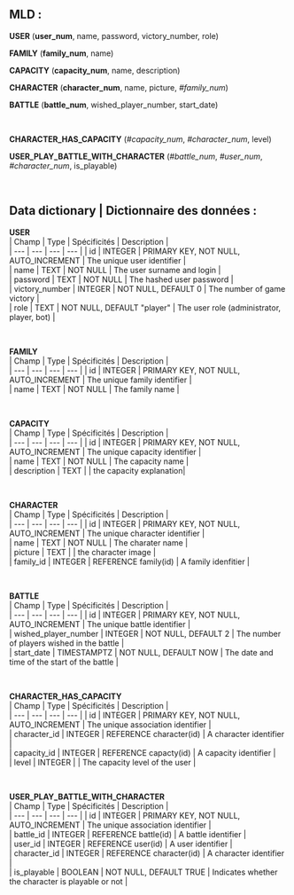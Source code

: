 ## __MLD :__

**USER** (__user_num__, name, password, victory_number, role)

**FAMILY** (__family_num__, name)

**CAPACITY** (__capacity_num__, name, description)

**CHARACTER** (__character_num__, name, picture, _#family_num_)

**BATTLE** (__battle_num__, wished_player_number, start_date)

&nbsp;

**CHARACTER_HAS_CAPACITY** (_#capacity_num_, _#character_num_, level)

**USER_PLAY_BATTLE_WITH_CHARACTER** (_#battle_num_, _#user_num_, _#character_num_, is_playable)

&nbsp;

## __Data dictionary  |  Dictionnaire des données :__

__USER__  
| Champ	| Type | Spécificités | Description |  
| --- | --- | --- | --- |
| id | INTEGER | PRIMARY KEY, NOT NULL, AUTO_INCREMENT | The unique user identifier |  
| name | TEXT | NOT NULL | The user surname and login |  
| password | TEXT | NOT NULL | The hashed user password |  
| victory_number | INTEGER | NOT NULL, DEFAULT 0 | The number of game victory |  
| role | TEXT | NOT NULL, DEFAULT "player" | The user role (administrator, player, bot) |

&nbsp;

__FAMILY__  
| Champ	| Type | Spécificités | Description |  
| --- | --- | --- | --- |
| id | INTEGER | PRIMARY KEY, NOT NULL, AUTO_INCREMENT | The unique family identifier |  
| name | TEXT | NOT NULL | The family name |

&nbsp;

__CAPACITY__  
| Champ	| Type | Spécificités | Description |  
| --- | --- | --- | --- |
| id | INTEGER | PRIMARY KEY, NOT NULL, AUTO_INCREMENT | The unique capacity identifier |  
| name | TEXT | NOT NULL | The capacity name |  
| description | TEXT  |  |  the capacity explanation|

&nbsp;

__CHARACTER__  
| Champ	| Type | Spécificités | Description |  
| --- | --- | --- | --- |
| id | INTEGER | PRIMARY KEY, NOT NULL, AUTO_INCREMENT | The unique character identifier |  
| name | TEXT | NOT NULL | The charater name |  
| picture | TEXT |  | the character image |  
| family_id | INTEGER | REFERENCE family(id) | A family idenfitier |

&nbsp;

__BATTLE__  
| Champ	| Type | Spécificités | Description |  
| --- | --- | --- | --- |
| id | INTEGER | PRIMARY KEY, NOT NULL, AUTO_INCREMENT | The unique battle identifier |  
| wished_player_number | INTEGER | NOT NULL, DEFAULT 2 | The number of players wished in the battle |  
| start_date | TIMESTAMPTZ | NOT NULL, DEFAULT NOW | The date and time of the start of the battle |

&nbsp;

__CHARACTER_HAS_CAPACITY__  
| Champ	| Type | Spécificités | Description |  
| --- | --- | --- | --- |
| id | INTEGER | PRIMARY KEY, NOT NULL, AUTO_INCREMENT | The unique association identifier |  
| character_id | INTEGER | REFERENCE character(id) | A character identifier |  
| capacity_id | INTEGER | REFERENCE capacty(id) | A capacity identifier |  
| level | INTEGER |  | The capacity level of the user |

&nbsp;

__USER_PLAY_BATTLE_WITH_CHARACTER__  
| Champ	| Type | Spécificités | Description |  
| --- | --- | --- | --- |
| id | INTEGER | PRIMARY KEY, NOT NULL, AUTO_INCREMENT | The unique association identifier |  
| battle_id | INTEGER | REFERENCE battle(id) | A battle identifier |  
| user_id | INTEGER | REFERENCE user(id) | A user identifier |  
| character_id | INTEGER | REFERENCE character(id) | A character identifier |  
| is_playable | BOOLEAN | NOT NULL, DEFAULT TRUE | Indicates whether the character is playable or not |